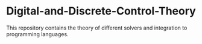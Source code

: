 # Digital-and-Discrete-Control-Theory
This repository contains the theory of different solvers and integration to programming languages.
